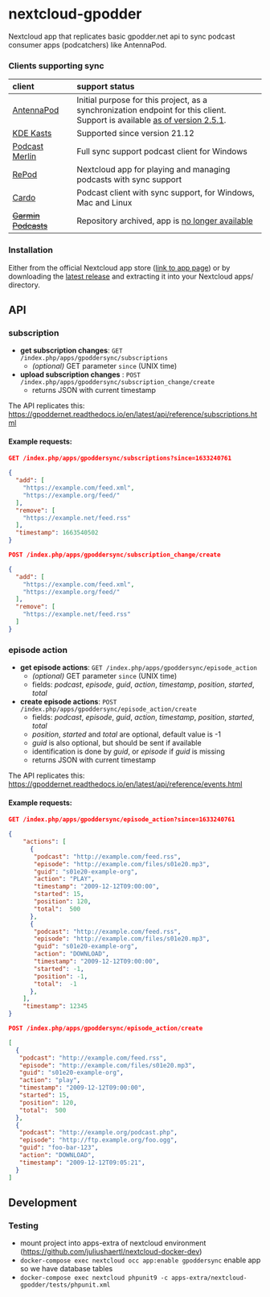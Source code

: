 # nextcloud-gpodder
Nextcloud app that replicates basic gpodder.net api to sync podcast consumer apps (podcatchers) like AntennaPod.

### Clients supporting sync
| client | support status |
| :- | :- |
| [AntennaPod](https://antennapod.org) | Initial purpose for this project, as a synchronization endpoint for this client.<br> Support is available [as of version 2.5.1](https://github.com/AntennaPod/AntennaPod/pull/5243/). |
| [KDE Kasts](https://apps.kde.org/de/kasts/) | Supported since version 21.12 |
| [Podcast Merlin](https://github.com/yoyoooooooooo/Podcast-Merlin--Nextcloud-Gpodder-Client-For-Windows) | Full sync support podcast client for Windows |
| [RePod](https://apps.nextcloud.com/apps/repod) | Nextcloud app for playing and managing podcasts with sync support |
| [Cardo](https://n0vella.github.io/#/cardo) | Podcast client with sync support, for Windows, Mac and Linux  |
| ~~[Garmin Podcasts](https://lucasasselli.github.io/garmin-podcasts/)~~ | Repository archived, app is [no longer available](https://apps.garmin.com/en-US/apps/b5b85600-0625-43b6-89e9-1245bd44532c) |
### Installation
Either from the official Nextcloud app store ([link to app page](https://apps.nextcloud.com/apps/gpoddersync)) or by downloading the [latest release](https://github.com/thrillfall/nextcloud-gpodder/releases/latest) and extracting it into your Nextcloud apps/ directory.

## API
### subscription
* **get subscription changes**: `GET /index.php/apps/gpoddersync/subscriptions`
	* *(optional)* GET parameter `since` (UNIX time)
* **upload subscription changes** : `POST /index.php/apps/gpoddersync/subscription_change/create`
  * returns JSON with current timestamp

The API replicates this: https://gpoddernet.readthedocs.io/en/latest/api/reference/subscriptions.html

#### Example requests:
```json
GET /index.php/apps/gpoddersync/subscriptions?since=1633240761

{
  "add": [
    "https://example.com/feed.xml",
    "https://example.org/feed/"
  ],
  "remove": [
    "https://example.net/feed.rss"
  ],
  "timestamp": 1663540502
}
```
```json
POST /index.php/apps/gpoddersync/subscription_change/create

{
  "add": [
    "https://example.com/feed.xml",
    "https://example.org/feed/"
  ],
  "remove": [
    "https://example.net/feed.rss"
  ]
}
```

### episode action
* **get episode actions**: `GET /index.php/apps/gpoddersync/episode_action`
	* *(optional)* GET parameter `since` (UNIX time)
	* fields: *podcast*, *episode*, *guid*, *action*, *timestamp*, *position*, *started*, *total*
* **create episode actions**: `POST /index.php/apps/gpoddersync/episode_action/create`
  * fields: *podcast*, *episode*, *guid*, *action*, *timestamp*, *position*, *started*, *total*
  * *position*, *started* and *total* are optional, default value is -1
  * *guid* is also optional, but should be sent if available
  * identification is done by *guid*, or *episode* if *guid* is missing
  * returns JSON with current timestamp

The API replicates this: https://gpoddernet.readthedocs.io/en/latest/api/reference/events.html  

#### Example requests:
```json
GET /index.php/apps/gpoddersync/episode_action?since=1633240761

{
    "actions": [
      {
       "podcast": "http://example.com/feed.rss",
       "episode": "http://example.com/files/s01e20.mp3",
       "guid": "s01e20-example-org",
       "action": "PLAY",
       "timestamp": "2009-12-12T09:00:00",
       "started": 15,
       "position": 120,
       "total":  500
      },
      {
       "podcast": "http://example.com/feed.rss",
       "episode": "http://example.com/files/s01e20.mp3",
       "guid": "s01e20-example-org",
       "action": "DOWNLOAD",
       "timestamp": "2009-12-12T09:00:00",
       "started": -1,
       "position": -1,
       "total":  -1
      },
    ],
    "timestamp": 12345
}
```
```json
POST /index.php/apps/gpoddersync/episode_action/create

[
  {
   "podcast": "http://example.com/feed.rss",
   "episode": "http://example.com/files/s01e20.mp3",
   "guid": "s01e20-example-org",
   "action": "play",
   "timestamp": "2009-12-12T09:00:00",
   "started": 15,
   "position": 120,
   "total":  500
  },
  {
   "podcast": "http://example.org/podcast.php",
   "episode": "http://ftp.example.org/foo.ogg",
   "guid": "foo-bar-123",
   "action": "DOWNLOAD",
   "timestamp": "2009-12-12T09:05:21",
  }
]
```

## Development

### Testing
- mount project into apps-extra of nextcloud environment (https://github.com/juliushaertl/nextcloud-docker-dev) 
- `docker-compose exec nextcloud occ app:enable gpoddersync` enable app so we have database tables
- `docker-compose exec nextcloud phpunit9 -c apps-extra/nextcloud-gpodder/tests/phpunit.xml`
